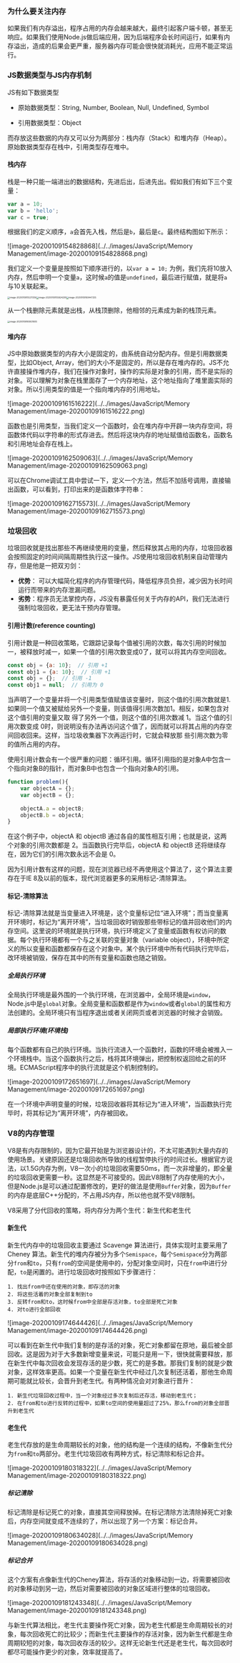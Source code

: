 ### 为什么要关注内存

如果我们有内存溢出，程序占用的内存会越来越大，最终引起客户端卡顿，甚至无响应。如果我们使用Node.js做后端应用，因为后端程序会长时间运行，如果有内存溢出，造成的后果会更严重，服务器内存可能会很快就消耗光，应用不能正常运行。

### JS数据类型与JS内存机制

JS有如下数据类型

* 原始数据类型：String, Number, Boolean, Null, Undefined, Symbol

* 引用数据类型：Object

而存放这些数据的内存又可以分为两部分：栈内存（Stack）和堆内存（Heap）。原始数据类型存在栈中，引用类型存在堆中。

#### 栈内存

栈是一种只能一端进出的数据结构，先进后出，后进先出。假如我们有如下三个变量：

```javascript
var a = 10;
var b = 'hello';
var c = true;
```

根据我们的定义顺序，`a`会首先入栈，然后是`b`，最后是`c`。最终结构图如下所示：

![image-20200109154828868](../../images/JavaScript/Memory Management/image-20200109154828868.png)

我们定义一个变量是按照如下顺序进行的，以`var a = 10;` 为例，我们先将10放入内存，然后申明一个变量`a`，这时候`a`的值是`undefined`，最后进行赋值，就是将`a`与10关联起来。

<img src="../../images/JavaScript/Memory Management/image-20200109155211356.png" alt="image-20200109155211356" style="zoom:33%;" /><img src="../../images/JavaScript/Memory Management/image-20200109155824299.png" alt="image-20200109155824299" style="zoom:33%;" /><img src="../../images/JavaScript/Memory Management/image-20200109160447255.png" alt="image-20200109160447255" style="zoom:33%;" />

从一个栈删除元素就是出栈，从栈顶删除，他相邻的元素成为新的栈顶元素。

<img src="../../images/JavaScript/Memory Management/image-20200109160831605.png" alt="image-20200109160831605" style="zoom:33%;" />

#### 堆内存

JS中原始数据类型的内存大小是固定的，由系统自动分配内存。但是引用数据类型，比如Object, Array，他们的大小不是固定的，所以是存在堆内存的。JS不允许直接操作堆内存，我们在操作对象时，操作的实际是对象的引用，而不是实际的对象。可以理解为对象在栈里面存了一个内存地址，这个地址指向了堆里面实际的对象。所以引用类型的值是一个指向堆内存的引用地址。

![image-20200109161516222](../../images/JavaScript/Memory Management/image-20200109161516222.png)

函数也是引用类型，当我们定义一个函数时，会在堆内存中开辟一块内存空间，将函数体代码以字符串的形式存进去。然后将这块内存的地址赋值给函数名，函数名和引用地址会存在栈上。

![image-20200109162509063](../../images/JavaScript/Memory Management/image-20200109162509063.png)

可以在Chrome调试工具中尝试一下，定义一个方法，然后不加括号调用，直接输出函数，可以看到，打印出来的是函数体字符串：

![image-20200109162715573](../../images/JavaScript/Memory Management/image-20200109162715573.png)

### 垃圾回收

垃圾回收就是找出那些不再继续使用的变量，然后释放其占用的内存，垃圾回收器会按照固定的时间间隔周期性执行这一操作。JS使用垃圾回收机制来自动管理内存，但是他是一把双刃剑：

* **优势**： 可以大幅简化程序的内存管理代码，降低程序员负担，减少因为长时间运行而带来的内存泄漏问题。
* **劣势**：程序员无法掌控内存，JS没有暴露任何关于内存的API，我们无法进行强制垃圾回收，更无法干预内存管理。

#### 引用计数(reference counting)

引用计数是一种回收策略，它跟踪记录每个值被引用的次数，每次引用的时候加一，被释放时减一，如果一个值的引用次数变成0了，就可以将其内存空间回收。

```javascript
const obj = {a: 10};  // 引用 +1
const obj1 = {a: 10};  // 引用 +1
const obj = {};  // 引用 -1
const obj1 = null;  // 引用为 0
```

当声明了一个变量并将一个引用类型值赋值该变量时，则这个值的引用次数就是1.如果同一个值又被赋给另外一个变量，则该值得引用次数加1。相反，如果包含对这个值引用的变量又取 得了另外一个值，则这个值的引用次数减 1。当这个值的引用次数变成 0时，则说明没有办法再访问这个值了，因而就可以将其占用的内存空间回收回来。这样，当垃圾收集器下次再运行时，它就会释放那 些引用次数为零的值所占用的内存。

使用引用计数会有一个很严重的问题：循环引用。循环引用指的是对象A中包含一个指向对象B的指针，而对象B中也包含一个指向对象A的引用。

```javascript
function problem(){ 
    var objectA = {};
    var objectB = {}; 
 
    objectA.a = objectB;
    objectB.b = objectA; 
}
```

在这个例子中，objectA 和 objectB 通过各自的属性相互引用；也就是说，这两个对象的引用次数都是 2。当函数执行完毕后，objectA 和 objectB 还将继续存在，因为它们的引用次数永远不会是 0。

因为引用计数有这样的问题，现在浏览器已经不再使用这个算法了，这个算法主要存在于IE 8及以前的版本，现代浏览器更多的采用标记-清除算法。

#### 标记-清除算法

标记-清除算法就是当变量进入环境是，这个变量标记位“进入环境”；而当变量离开环境时，标记为“离开环境”，当垃圾回收时销毁那些带标记的值并回收他们的内存空间。这里说的环境就是执行环境，执行环境定义了变量或函数有权访问的数据。每个执行环境都有一个与之关联的变量对象（variable object），环境中所定义的所以变量和函数都保存在这个对象中。某个执行环境中所有代码执行完毕后，改环境被销毁，保存在其中的所有变量和函数也随之销毁。

##### 全局执行环境

全局执行环境是最外围的一个执行环境，在浏览器中，全局环境是`window`，Node.js中是`global`对象。全局变量和函数都是作为`window`或者`global`的属性和方法创建的。全局环境只有当程序退出或者关闭网页或者浏览器的时候才会销毁。

##### 局部执行环境(环境栈)

每个函数都有自己的执行环境。当执行流进入一个函数时，函数的环境会被推入一个环境栈中。当这个函数执行之后，栈将其环境弹出，把控制权返回给之前的环境。ECMAScript程序中的执行流就是这个机制控制的。

![image-20200109172651697](../../images/JavaScript/Memory Management/image-20200109172651697.png)

在一个环境中声明变量的时候，垃圾回收器将其标记为“进入环境”，当函数执行完毕时，将其标记为“离开环境”，内存被回收。

### V8的内存管理

V8是有内存限制的，因为它最开始是为浏览器设计的，不太可能遇到大量内存的使用场景。关键原因还是垃圾回收所导致的线程暂停执行的时间过长。根据官方说法，以1.5G内存为例，V8一次小的垃圾回收需要50ms，而一次非增量的，即全量的垃圾回收更需要一秒。这显然是不可接受的。因此V8限制了内存使用的大小，但是Node.js是可以通过配置修改的，更好的做法是使用`Buffer`对象，因为`Buffer`的内存是底层C++分配的，不占用JS内存，所以他也就不受V8限制。

V8采用了分代回收的策略，将内存分为两个生代：新生代和老生代

#### 新生代

新生代内存中的垃圾回收主要通过 Scavenge 算法进行，具体实现时主要采用了 Cheney 算法。新生代的堆内存被分为多个`Semispace`，每个`Semispace`分为两部分`from`和`to`，只有`from`的空间是使用中的，分配对象空间时，只在`from`中进行分配，`to`是闲置的。进行垃圾回收时按照如下步骤进行：

```
1. 找出from中还在使用的对象，即存活的对象
2. 将这些活着的对象全部复制到to
3. 反转from和to，这时候from中全部是存活对象，to全部是死亡对象
4. 对to进行全部回收
```

![image-20200109174644426](../../images/JavaScript/Memory Management/image-20200109174644426.png)

可以看到在新生代中我们复制的是存活的对象，死亡对象都留在原地，最后被全部回收。这是因为对于大多数新增变量来说，可能只是用一下，很快就需要释放，那在新生代中每次回收会发现存活的是少数，死亡的是多数。那我们复制的就是少数对象，这样效率更高。如果一个变量在新生代中经过几次复制还活着，那他生命周期可能就比较长，会晋升到老生代。有两种情况会对对象进行晋升：

```
1. 新生代垃圾回收过程中，当一个对象经过多次复制后还存活，移动到老生代；
2. 在from和to进行反转的过程中，如果to空间的使用量超过了25%，那么from的对象全部晋升到老生代
```

#### 老生代

老生代存放的是生命周期较长的对象，他的结构是一个连续的结构，不像新生代分为`from`和`to`两部分。老生代垃圾回收有两种方式，标记清除和标记合并。

![image-20200109180318322](../../images/JavaScript/Memory Management/image-20200109180318322.png)

##### 标记清除

标记清除是标记死亡的对象，直接其空间释放掉。在标记清除方法清除掉死亡对象后，内存空间就变成不连续的了，所以出现了另一个方案：标记合并。

![image-20200109180634028](../../images/JavaScript/Memory Management/image-20200109180634028.png)

##### 标记合并

这个方案有点像新生代的Cheney算法，将存活的对象移动到一边，将需要被回收的对象移动到另一边，然后对需要被回收的对象区域进行整体的垃圾回收。

![image-20200109181243348](../../images/JavaScript/Memory Management/image-20200109181243348.png)

与新生代算法相比，老生代主要操作死亡对象，因为老生代都是生命周期较长的对象，每次回收死亡的比较少；而新生代主要操作的存活对象，因为新生代都是生命周期较短的对象，每次回收存活的较少。这样无论新生代还是老生代，每次回收时都尽可能操作更少的对象，效率就提高了。